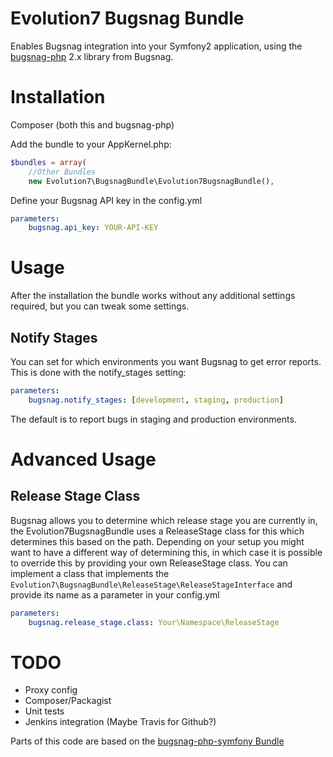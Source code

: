 # Evolution7 Bugsnag Bundle #
Enables Bugsnag integration into your Symfony2 application, using the [bugsnag-php](https://github.com/bugsnag/bugsnag-php) 2.x library from Bugsnag.

# Installation #
Composer (both this and bugsnag-php)

Add the bundle to your AppKernel.php:

```php
$bundles = array(
    //Other Bundles
    new Evolution7\BugsnagBundle\Evolution7BugsnagBundle(),
```

Define your Bugsnag API key in the config.yml

```yml
parameters:
    bugsnag.api_key: YOUR-API-KEY
```

# Usage #
After the installation the bundle works without any additional settings required, but you can tweak some settings.

## Notify Stages ##
You can set for which environments you want Bugsnag to get error reports. This is done with the notify_stages setting:

```yml
parameters:
    bugsnag.notify_stages: [development, staging, production]
```

The default is to report bugs in staging and production environments.

# Advanced Usage #

## Release Stage Class ##
Bugsnag allows you to determine which release stage you are currently in, the Evolution7BugsnagBundle uses a ReleaseStage class for this which determines this based on the path. Depending on your setup you might want to have a different way of determining this, in which case it is possible to override this by providing your own ReleaseStage class.
You can implement a class that implements the `Evolution7\BugsnagBundle\ReleaseStage\ReleaseStageInterface` and provide its name as a parameter in your config.yml

```yml
parameters:
    bugsnag.release_stage.class: Your\Namespace\ReleaseStage
```

# TODO #

* Proxy config
* Composer/Packagist
* Unit tests
* Jenkins integration (Maybe Travis for Github?)

Parts of this code are based on the [bugsnag-php-symfony Bundle](https://github.com/wrep/bugsnag-php-symfony)